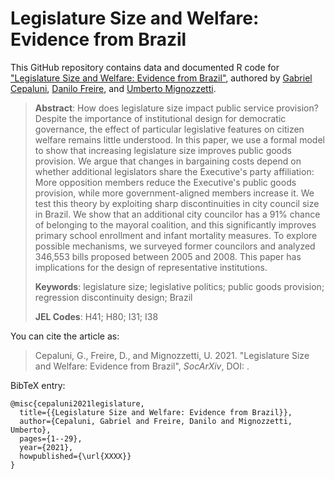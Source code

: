 # Legislature Size and Welfare: Evidence from Brazil

This GitHub repository contains data and documented R code for ["Legislature Size and Welfare: Evidence from Brazil"](https://github.com/umbertomig/legislature-size-welfare), authored by [Gabriel Cepaluni](mailto:gabi.cepal@gmail.com), [Danilo Freire](http://danilofreire.github.io), and [Umberto Mignozzetti](http://umbertomig.com). 

> **Abstract**: How does legislature size impact public service provision? Despite the importance of institutional design for democratic governance, the effect of particular legislative features on citizen welfare remains little understood. In this paper, we use a formal model to show that increasing legislature size improves public goods provision. We argue that changes in bargaining costs depend on whether additional legislators share the Executive's party affiliation: More opposition members reduce the Executive's public goods provision, while more government-aligned members increase it. We test this theory by exploiting sharp discontinuities in city council size in Brazil. We show that an additional city councilor has a 91% chance of belonging to the mayoral coalition, and this significantly improves primary school enrollment and infant mortality measures. To explore possible mechanisms, we surveyed former councilors and analyzed 346,553 bills proposed between 2005 and 2008. This paper has implications for the design of representative institutions.
>
> **Keywords**: legislature size; legislative politics; public goods provision; regression discontinuity design; Brazil
>
> **JEL Codes**: H41; H80; I31; I38

You can cite the article as: 

> Cepaluni, G., Freire, D., and Mignozzetti, U. 2021. "Legislature Size and Welfare: Evidence from Brazil", _SocArXiv_, DOI: <XXXX>.

BibTeX entry:

```
@misc{cepaluni2021legislature,
  title={{Legislature Size and Welfare: Evidence from Brazil}},
  author={Cepaluni, Gabriel and Freire, Danilo and Mignozzetti, Umberto},
  pages={1--29},
  year={2021},
  howpublished={\url{XXXX}}
}
```

